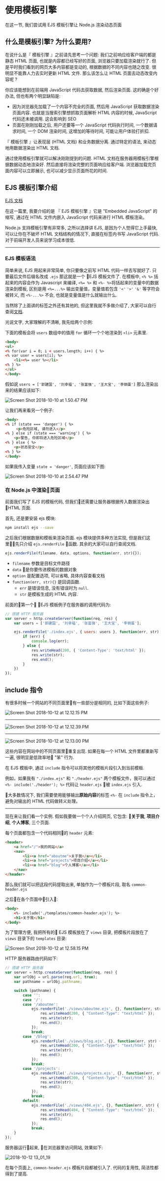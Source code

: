 # 使用模板引擎

在这一节, 我们尝试用 EJS 模板引擎让 Node.js 渲染动态页面

## 什么是模板引擎? 为什么要用?

在说什么是『 模板引擎 』之前请先思考一个问题: 我们之前响应给客户端的都是静态 HTML 页面, 也就是内容都已经写好的页面, 浏览器只要加载渲染就行了.  但是平时我们看到的网页大多内容都是变动的, 根据数据的不同内容也随之改变.  很明显不能靠人力去实时更新 HTML 文件.  那么该怎么让 HTML 页面去动态改变内容呢 ?

你应该能想到在前端用 JavaScript 代码去获取数据, 然后渲染页面.  这的确是个好办法, 但也有两个明显缺陷是:
* 因为浏览器先加载了一个内容不完全的页面, 然后用 JavaScript 获取数据渲染页面内容.  也就是当搜索引擎想抓取页面解析 HTML 内容的时候, JavaScript 代码还未被调用.  这会影响到 SEO
* 页面在刚刚加载之后, 用户还要等一个 JavaScript 代码执行时间, 一个数据请求时间, 一个 DOM 渲染时间, 这增加的等待时间, 可能让用户体验打折扣.


『 模板引擎 』让表现层 (HTML 文档) 和业务数据分离.  通过特定的语法, 来动态地用数据渲染出 HTML 文档.

通过使用模板引擎就可以解决刚刚提到的问题.  HTML 文档在服务器用模板引擎根据数据动态地渲染好.  然后直接将渲染完整的页面响应给客户端.  浏览器加载完页面内容可以立即展示, 也可以减少显示页面所花的时间.

## EJS 模板引擎介绍

[EJS 文档](http://ejs.co/)

在这一篇里, 我要介绍的是 『 EJS 模板引擎 』它是 "Embedded JavaScript" 的缩写, 通过在 HTML 文件内嵌入 JavaScript 代码来进行 HTML 模板渲染。 

Node.js 支持模板引擎有非常多, 之所以选择讲 EJS, 是因为个人觉得它上手最快, 可以让你在不破坏 HTML 文档结构的情况下, 直接在标签内书写 JavaScript 代码.  对于前端开发人员来说学习成本很低.

---

### EJS 模板语法

简单来说, EJS 用起来非常简单, 你只要像之前写 HTML 代码一样去写就好了.  只要最后文件后缀名改成 `.ejs` 那这就是一个 EJS 模板文件了.  在模板中, `<% %>` 括起来的内容会作为 Javascript 来编译, `<%= %>` 和 `<%- %>`将括起来的变量中的数据渲染到模板, 区别是用 `<%=...%>` 输出变量值，变量值若包含 `'<'` `'>'` `'&'` 等字符会被转义, 而 `<%-...%>` 不会, 也就是变量值是什么就输出什么.

当然除了上面讲的标签之外还有其他的, 但这里我就不多做介绍了, 大家可以自行查阅[文档](http://ejs.co/).

光说文字, 大家理解的不清晰, 我先给两个示例:

下面的模板会将 `users` 数组中的值用 `for` 循环一个个地渲染到 `<li>` 元素里.  

``` html
<body>
<ul>
<% for(var i = 0; i < users.length; i++) { %>
<% var user = users[i]; %>
    <li><%= user %></li>
<% } %>
</ul>
</body>
```

假如说 `users = ['郭建国', '刘幸福', '张富强', '王大宝', '李钢蛋']` 那么渲染出来的结果应该如下:

![Screen Shot 2018-10-10 at 1.50.47 PM](https://i.imgur.com/utKilb7.png)

让我们再来看另一个例子:

``` html
<body>
<% if (state === 'danger') { %>
     <p>危险区域, 请勿进入</p>
<% } else if (state === 'warning') { %>
    <p>警告, 你即将进入危险区域</p>
<% } else { %>
    <p>状态安全</p>
<% } %>
</body>
```

如果我传入变量 `state = 'danger'`, 页面应该如下图:

![Screen Shot 2018-10-10 at 2.54.47 PM](https://i.imgur.com/1XeqK29.png)


### 在 Node.js 中渲染页面

前面我们写了 EJS 的模板代码, 但我们还需要让服务器根据传入数据渲染出 HTML 页面.  

首先, 还是要安装 ejs 模块:

``` bash
npm install ejs --save
```

之后我们根据数据和模板来渲染页面.  ejs 模块提供多种方法实现, 但是我们这里先只介绍 `ejs.renderFile` 函数.  其余的大家可以自行查阅文档.

``` js
ejs.renderFile(filename, data, options, function(err, str){});
```

* `filename` 参数是目标文件路径
* `data` 是你要传进模板的数据对象
*  `option` 是配置选项, 可以省略, 具体内容查看文档
* `function(err, str){}` 是回调函数.  
  * `err` 是错误信息, 没有错误时为 `null`.  
  * `str` 是模板生成的 HTML 内容.

前面的第一个 EJS 模板例子在服务器的调用代码为:

``` js
// 搭建 HTTP 服务器
var server = http.createServer(function(req, res) {
    var users = ['郭建国', '刘幸福', '张富强', '王大宝', '李钢蛋'];

    ejs.renderFile('./index.ejs', { users: users }, function(err, str) {
        if (err) {
            console.log(err);
        } else {
            res.writeHead(200, { 'Content-Type': 'text/html' });
            res.write(str);
            res.end();
        }
    })
});
```

## include 指令

有很多时候一个网站的不同页面里有一些部分是相同的, 比如下面这些例子:

![Screen Shot 2018-10-12 at 12.12.15 PM](https://i.imgur.com/9blKMP0.png)

---

![Screen Shot 2018-10-12 at 12.12.39 PM](https://i.imgur.com/xFseWtj.png)

---

![Screen Shot 2018-10-12 at 12.13.00 PM](https://i.imgur.com/kuesrvg.png)

这些内容在网站中的不同页面里重复出现.  如果在每一个 HTML 文件里都重新写一遍, 很明显是低效率地 "笨" 行为.

在 EJS 模板中, 通过 `include` 指令可以将其他的模板片段引入到当前模板.

例如，如果我有 `"./index.ejs"` 和 `"./header.ejs"` 两个模板文件，我可以通过 `<%- include('./header'); %>` 代码让 `header.ejs` 被 `index.ejs` 引入.

大多数情况下, 我们需要使用能够输出**原始内容**的标签 `<%-` 在 `include` 指令上，避免对输出的 HTML 代码做转义处理。

---

现在来让我们看一个实例.  假如我要做一个个人介绍网页, 它包含: **关于我**, **项目介绍**, **个人博客**, 三个页面.

每个页面都包含一个代码相同的 `header` 元素:

``` html
<header>
    <a href="/">我的网站</a>
    <nav>
        <li><a href="aboutme">关于我</a></li>
        <li><a href="projects">项目介绍</a></li>
        <li><a href="blog">个人博客</a></li>
    </nav>
</header>
```

那么我们就可以把这段代码提取出来, 单独作为一个模板片段, 取名 `common-header.ejs
`

之后在各个页面中引入:

``` html
<body>
    <%- include('./templates/common-header.ejs'); %>
    <h1>关于我</h1>
</body>
```

为了管理方便, 我把所有的 EJS 模板放在了 `views` 目录, 把模板片段放在了 `views` 目录下的 `templates` 目录:

![Screen Shot 2018-10-12 at 12.58.15 PM](https://i.imgur.com/82n7Srg.png)

HTTP 服务器路由代码如下:

``` js
// 搭建 HTTP 服务器
var server = http.createServer(function(req, res) {
    var urlObj = url.parse(req.url, true);
    var pathname = urlObj.pathname;

    switch (pathname) {
        case '':
        case '/':
        case '/aboutme':
            ejs.renderFile('./views/aboutme.ejs', {}, function(err, str) {
                res.writeHead(200, { "Content-Type": "text/html" });
                res.write(str);
                res.end();
            });
            break;
        case '/blog':
            ejs.renderFile('./views/blog.ejs', {}, function(err, str) {
                res.writeHead(200, { "Content-Type": "text/html" });
                res.write(str);
                res.end();
            });
            break;
        case '/projects':
            ejs.renderFile('./views/projects.ejs', {}, function(err, str) {
                res.writeHead(200, { "Content-Type": "text/html" });
                res.write(str);
                res.end();
            });
            break;
        default:
            ejs.renderFile('./views/404.ejs', {}, function(err, str) {
                res.writeHead(404, { "Content-Type": "text/html" });
                res.write(str);
                res.end();
            });
            break;
    }
});
```

服务器运行起来, 在浏览器里访问网站, 效果如下:

![2018-10-12 13_01_19](https://i.imgur.com/Y4p02E1.gif)

在每个页面上, `common-header.ejs` 模板片段都被引入了.  代码的复用性, 简洁性都得到了提高.